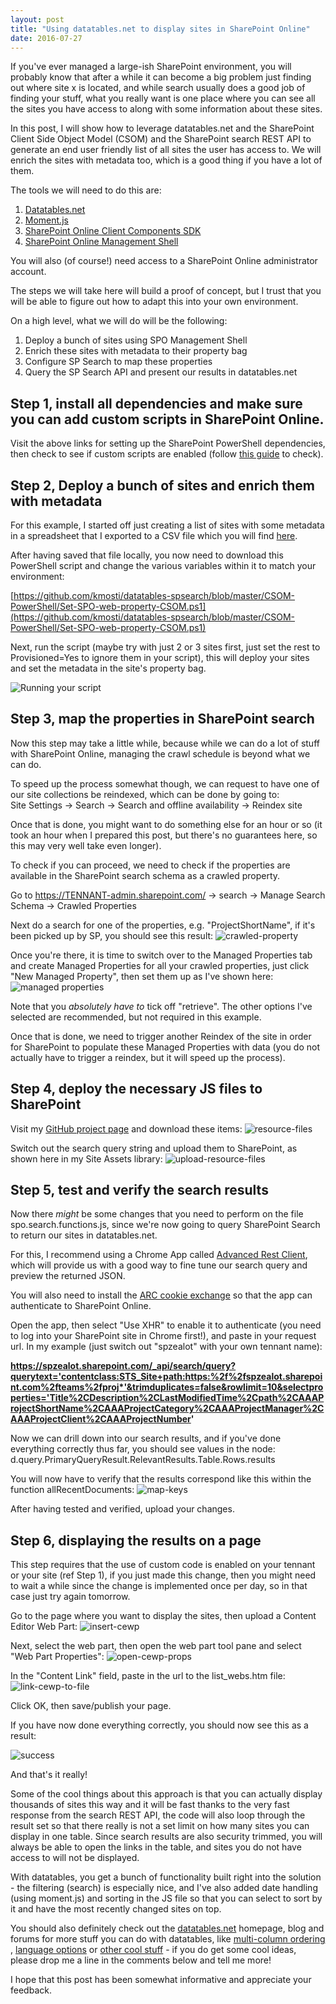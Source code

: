 ```yaml
---
layout: post
title: "Using datatables.net to display sites in SharePoint Online"
date: 2016-07-27
---
```


If you've ever managed a large-ish SharePoint environment, you will probably know that after a while it can become a big problem just finding out where site x is located, and while search usually does a good job of finding your stuff, what you really want is one place where you can see all the sites you have access to along with some information about these sites.

In this post, I will show how to leverage datatables.net and the SharePoint Client Side Object Model (CSOM) and the SharePoint search REST API to generate an end user friendly list of all sites the user has access to. We will enrich the sites with metadata too, which is a good thing if you have a lot of them.

The tools we will need to do this are:

1. [Datatables.net](https://datatables.net/)
2. [Moment.js](http://momentjs.com/)
3. [SharePoint Online Client Components SDK](https://www.microsoft.com/en-us/download/details.aspx?id=42038)
4. [SharePoint Online Management Shell](https://technet.microsoft.com/nb-no/library/fp161372.aspx)

You will also (of course!) need access to a SharePoint Online administrator account.

The steps we will take here will build a proof of concept, but I trust that you will be able to figure out how to adapt this into your own environment.

On a high level, what we will do will be the following:

1. Deploy a bunch of sites using SPO Management Shell
2. Enrich these sites with metadata to their property bag
3. Configure SP Search to map these properties
4. Query the SP Search API and present our results in datatables.net

## Step 1, install all dependencies and make sure you can add custom scripts in SharePoint Online.
Visit the above links for setting up the SharePoint PowerShell dependencies, then check to see if custom scripts are enabled (follow [this guide](https://support.office.com/en-us/article/Turn-scripting-capabilities-on-or-off-1f2c515f-5d7e-448a-9fd7-835da935584f?ui=en-US&rs=en-US&ad=US&fromAR=1) to check).

## Step 2, Deploy a bunch of sites and enrich them with metadata
For this example, I started off just creating a list of sites with some metadata in a spreadsheet that I exported to a CSV file which you will find [here](https://github.com/kmosti/datatables-spsearch/blob/master/sposites_poc.csv).

After having saved that file locally, you now need to download this PowerShell script and change the various variables within it to match your environment:

[https://github.com/kmosti/datatables-spsearch/blob/master/CSOM-PowerShell/Set-SPO-web-property-CSOM.ps1](https://github.com/kmosti/datatables-spsearch/blob/master/CSOM-PowerShell/Set-SPO-web-property-CSOM.ps1)

Next, run the script (maybe try with just 2 or 3 sites first, just set the rest to Provisioned=Yes to ignore them in your script), this will deploy your sites and set the metadata in the site's property bag.

<img src="/images/datatables-spsearch/1-deploy-sites-and-metadata.png" class="img-responsive" alt="Running your script">

## Step 3, map the properties in SharePoint search
Now this step may take a little while, because while we can do a lot of stuff with SharePoint Online, managing the crawl schedule is beyond what we can do.

To speed up the process somewhat though, we can request to have one of our site collections be reindexed, which can be done by going to:  
Site Settings -> Search -> Search and offline availability -> Reindex site

Once that is done, you might want to do something else for an hour or so (it took an hour when I prepared this post, but there's no guarantees here, so this may very well take even longer).

To check if you can proceed, we need to check if the properties are available in the SharePoint search schema as a crawled property.

Go to https://TENNANT-admin.sharepoint.com/ -> search -> Manage Search Schema -> Crawled Properties

Next do a search for one of the properties, e.g. "ProjectShortName", if it's been picked up by SP, you should see this result:
<img src="/images/datatables-spsearch/2-crawled-property.png" class="img-responsive" alt="crawled-property">

Once you're there, it is time to switch over to the Managed Properties tab and create Managed Properties for all your crawled properties, just click "New Managed Property", then set them up as I've shown here:
<img src="/images/datatables-spsearch/3-managed-properties.png" class="img-responsive" alt="managed properties">

Note that you *absolutely have to* tick off "retrieve". The other options I've selected are recommended, but not required in this example.

Once that is done, we need to trigger another Reindex of the site in order for SharePoint to populate these Managed Properties with data (you do not actually have to trigger a reindex, but it will speed up the process).

## Step 4, deploy the necessary JS files to SharePoint
Visit my [GitHub project page](https://github.com/kmosti/datatables-spsearch) and download these items:
<img src="/images/datatables-spsearch/4-resource-files.png" class="img-responsive" alt="resource-files">

Switch out the search query string and upload them to SharePoint, as shown here in my Site Assets library:
<img src="/images/datatables-spsearch/5-upload-resource-files.png" class="img-responsive" alt="upload-resource-files">


## Step 5, test and verify the search results
Now there *might* be some changes that you need to perform on the file spo.search.functions.js, since we're now going to query SharePoint Search to return our sites in datatables.net.

For this, I recommend using a Chrome App called [Advanced Rest Client](https://chrome.google.com/webstore/detail/advanced-rest-client/hgmloofddffdnphfgcellkdfbfbjeloo), which will provide us with a good way to fine tune our search query and preview the returned JSON.

You will also need to install the [ARC cookie exchange](https://chrome.google.com/webstore/detail/arc-cookie-exchange/apcedakaoficjlofohhcmkkljehnmebp) so that the app can authenticate to SharePoint Online.

Open the app, then select "Use XHR" to enable it to authenticate (you need to log into your SharePoint site in Chrome first!), and paste in your request url.
In my example (just switch out "spzealot" with your own tennant name):

**https://spzealot.sharepoint.com/_api/search/query?querytext='contentclass:STS_Site+path:https:%2f%2fspzealot.sharepoint.com%2fteams%2fproj*'&trimduplicates=false&rowlimit=10&selectproperties='Title%2CDescription%2CLastModifiedTime%2Cpath%2CAAAProjectShortName%2CAAAProjectCategory%2CAAAProjectManager%2CAAAProjectClient%2CAAAProjectNumber'**

Now we can drill down into our search results, and if you've done everything correctly thus far, you should see values in the node:
d.query.PrimaryQueryResult.RelevantResults.Table.Rows.results

You will now have to verify that the results correspond like this within the function allRecentDocuments:
<img src="/images/datatables-spsearch/7-map-keys.png" class="img-responsive" alt="map-keys">

After having tested and verified, upload your changes.

## Step 6, displaying the results on a page

This step requires that the use of custom code is enabled on your tennant or your site (ref Step 1), if you just made this change, then you might need to wait a while since the change is implemented once per day, so in that case just try again tomorrow.

Go to the page where you want to display the sites, then upload a Content Editor Web Part:
<img src="/images/datatables-spsearch/8-insert-cewp.png" class="img-responsive" alt="insert-cewp">

Next, select the web part, then open the web part tool pane and select "Web Part Properties":
<img src="/images/datatables-spsearch/9-open-cewp-props.png" class="img-responsive" alt="open-cewp-props">

In the "Content Link" field, paste in the url to the list_webs.htm file:
<img src="/images/datatables-spsearch/10-link-cewp-to-file.png" class="img-responsive" alt="link-cewp-to-file">

Click OK, then save/publish your page.

If you have now done everything correctly, you should now see this as a result:

<img src="/images/datatables-spsearch/11-success.png" class="img-responsive" alt="success">

And that's it really!

Some of the cool things about this approach is that you can actually display thousands of sites this way and it will be fast thanks to the very fast response from the search REST API, the code will also loop through the result set so that there really is not a set limit on how many sites you can display in one table.
Since search results are also security trimmed, you will always be able to open the links in the table, and sites you do not have access to will not be displayed.

With datatables, you get a bunch of functionality built right into the solution - the filtering (search) is especially nice, and I've also added date handling (using moment.js) and sorting in the JS file so that you can select to sort by it and have the most recently changed sites on top.

You should also definitely check out the [datatables.net](https://datatables.net/) homepage, blog and forums for more stuff you can do with datatables, like [multi-column ordering](https://datatables.net/release-datatables/examples/basic_init/multi_col_sort.html) , [language options](https://datatables.net/examples/basic_init/language.html) or [other cool stuff](https://datatables.net/examples/) - if you do get some cool ideas, please drop me a line in the comments below and tell me more!

I hope that this post has been somewhat informative and appreciate your feedback.